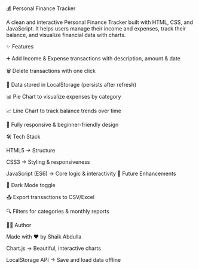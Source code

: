 💰 Personal Finance Tracker

A clean and interactive Personal Finance Tracker built with HTML, CSS, and JavaScript.
It helps users manage their income and expenses, track their balance, and visualize financial data with charts.

✨ Features

➕ Add Income & Expense transactions with description, amount & date

🗑️ Delete transactions with one click

💾 Data stored in LocalStorage (persists after refresh)

📊 Pie Chart to visualize expenses by category

📈 Line Chart to track balance trends over time

📱 Fully responsive & beginner-friendly design

🛠️ Tech Stack

HTML5 → Structure

CSS3 → Styling & responsiveness

JavaScript (ES6) → Core logic & interactivity
🔮 Future Enhancements

🌙 Dark Mode toggle

📤 Export transactions to CSV/Excel

🔍 Filters for categories & monthly reports

👨‍💻 Author

Made with ❤️ by Shaik Abdulla

Chart.js → Beautiful, interactive charts

LocalStorage API → Save and load data offline
